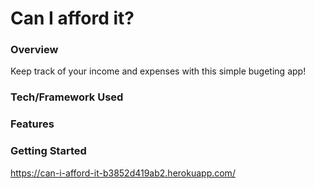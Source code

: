 # Can I afford it?

### Overview
Keep track of your income and expenses with this simple bugeting app! 

### Tech/Framework Used


### Features


### Getting Started
https://can-i-afford-it-b3852d419ab2.herokuapp.com/
